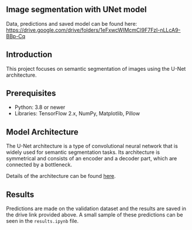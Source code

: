 ## Image segmentation with UNet model

Data, predictions and saved model can be found here: https://drive.google.com/drive/folders/1eFxwcWIMcmCI9F7FzI-nLLcA9-BBp-Cq

## Introduction

This project focuses on semantic segmentation of images using the U-Net architecture.

## Prerequisites

* Python: 3.8 or newer
* Libraries: TensorFlow 2.x, NumPy, Matplotlib, Pillow

## Model Architecture

The U-Net architecture is a type of convolutional neural network that is widely used for semantic segmentation tasks. Its architecture is symmetrical and consists of an encoder and a decoder part, which are connected by a bottleneck.

Details of the architecture can be found [here](https://arxiv.org/abs/1505.04597).

## Results

Predictions are made on the validation dataset and the results are saved in the drive link provided above. A small sample of these predictions can be seen in the `results.ipynb` file.

